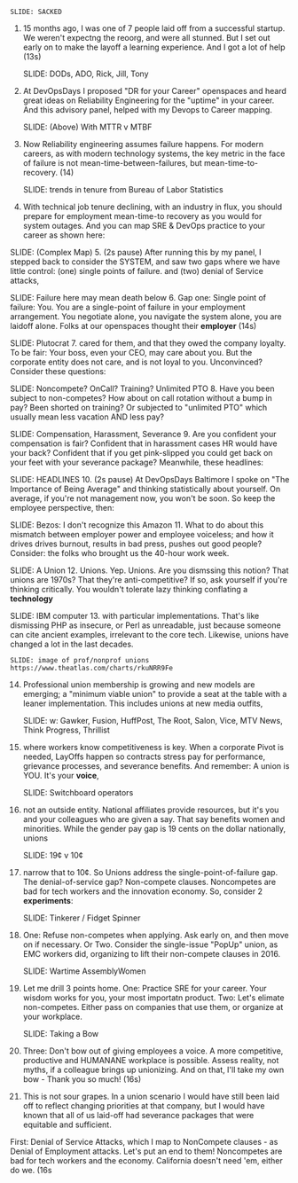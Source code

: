    SLIDE: SACKED
1. 15 months ago, I was one of 7 people laid off from a successful startup. We weren't expectng the reoorg, and were all stunned. But I set out early on to make the layoff a learning experience. And I got a lot of help (13s)

    SLIDE: DODs, ADO, Rick, Jill, Tony

2. At DevOpsDays I proposed "DR for your Career" openspaces and heard great ideas on Reliability Engineering for the "uptime" in your career. And this advisory panel, helped with my Devops to Career mapping.


    SLIDE: (Above) With MTTR v MTBF
3. Now Reliability engineering assumes failure happens. For modern careers, as with modern technology systems, the key metric in the face of failure is not mean-time-between-failures, but mean-time-to-recovery. (14)


    SLIDE: trends in tenure from Bureau of Labor Statistics
4. With technical job tenure declining, with an industry in flux, you should prepare for employment mean-time-to recovery as you would for system outages. And you can map SRE & DevOps practice to your career as shown here:

  SLIDE: (Complex Map)
 5. (2s pause) After running this by my panel, I stepped back to consider the SYSTEM, and saw two gaps where we have little control: (one) single points of failure. and (two) denial of Service attacks,

  SLIDE: Failure here may mean death below
6. Gap one: Single point of failure:  You. You are a single-point of failure in your employment arrangement. You negotiate alone, you navigate the system alone, you are laidoff alone. Folks at our openspaces thought their **employer** (14s)

  SLIDE: Plutocrat
7. cared for them, and that they owed the company loyalty. To be fair: Your boss, even your CEO, may care about you.  But the corporate entity does not care, and is not loyal to you. Unconvinced? Consider these questions:


  SLIDE: Noncompete? OnCall? Training? Unlimited PTO
8.  Have you been subject to non-competes?  How about on call rotation without a bump in pay? Been shorted on training? Or subjected to "unlimited PTO" which usually mean less vacation AND less pay?

  SLIDE: Compensation, Harassment, Severance
9. Are you confident your compensation is fair? Confident that in harassment cases HR would have your back? Confident that if you get pink-slipped you could get back on your feet with your severance package?  Meanwhile, these headlines:

  SLIDE: HEADLINES
10.  (2s pause) At DevOpsDays Baltimore I spoke on "The Importance of Being Average" and thinking statistically about yourself. On average, if you're not management now, you won't be soon. So keep the employee perspective, then:


  SLIDE: Bezos: I don't recognize this Amazon
11. What to do about this mismatch between employer power and employee voiceless; and how it drives drives burnout, results in  bad press, pushes out good people? Consider: the folks who brought us the 40-hour work week.


   SLIDE: A Union
12. Unions. Yep. Unions. Are you dismssing this notion? That unions are 1970s? That they're anti-competitive? If so, ask yourself if you're thinking critically. You wouldn't tolerate lazy thinking conflating a **technology**

   SLIDE: IBM computer
13. with particular implementations. That's like dismissing PHP as insecure, or Perl as unreadable, just because someone can cite ancient examples, irrelevant to the core tech. Likewise, unions have changed a lot in the last decades.

    SLIDE: image of prof/nonprof unions https://www.theatlas.com/charts/rkuNRR9Fe

14. Professional union membership is growing and  new models are emerging; a "minimum viable union" to provide a seat at the table with a leaner implementation. This includes unions at new media outfits, 

    SLIDE: w: Gawker, Fusion, HuffPost, The Root, Salon, Vice, MTV News, Think Progress, Thrillist
15. where workers know competitiveness is key. When a corporate Pivot is needed, LayOffs happen so contracts stress pay for performance, grievance processes, and severance benefits. And remember: A union is YOU. It's your **voice**,
 

    SLIDE: Switchboard operators
16. not an outside entity. National affiliates provide resources, but it's you and your colleagues who are given a say. That say benefits women and minorities. While the gender pay gap is 19 cents on the dollar nationally, unions


    SLIDE: 19¢ v 10¢
17. narrow that to 10¢. So Unions address the single-point-of-failure gap. The denial-of-service gap? Non-compete clauses. Noncompetes are bad for tech workers and the innovation economy. So, consider 2 **experiments**:

    SLIDE: Tinkerer / Fidget Spinner

18. One: Refuse non-competes when applying. Ask early on, and then move on if necessary. Or Two. Consider the single-issue "PopUp" union, as EMC workers did, organizing to lift their non-compete clauses in 2016.

    SLIDE: Wartime AssemblyWomen
19. Let me drill 3 points home. One: Practice SRE for your career. Your wisdom works for you, your most importatn product. Two: Let's elimate non-competes. Either pass on companies that use them, or organize at your workplace.


    SLIDE: Taking a Bow
20. Three: Don't bow out of giving employees a voice. A more competitive, productive and HUMANANE workplace is possible. Assess reality, not myths, if a colleague brings up unionizing. And on that, I'll take my own bow - Thank you so much! (16s)


21. This is not sour grapes. In a union scenario I would have still been laid off to reflect changing priorities at that company, but I would have known that all of us laid-off had severance packages that were equitable and sufficient.


First: Denial of Service Attacks, which I map to NonCompete clauses - as Denial of Employment attacks. Let's put an end to them! Noncompetes are bad for tech workers and the economy. California doesn't need 'em, either do we. (16s 